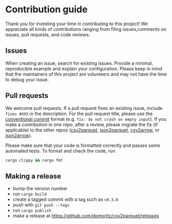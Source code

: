 # Contribution guide

Thank you for investing your time in contributing to this project! We appreciate all kinds of contributions ranging from filing issues,comments on issues, pull requests, and code reviews.

## Issues

When creating an issue, search for existing issues. Provide a minimal, reproducible example and explain your configuration. Please keep in mind that the maintainers of this project are volunteers and may not have the time to debug your issue.

## Pull requests

We welcome pull requests. If a pull request fixes an existing issue, include `fixes #XXX` in the description. For the pull request title, please use the [conventional commit](https://www.conventionalcommits.org/en/v1.0.0/) format (e.g. `fix: do not crash on empty input`). If you make a contribution in one repo, after a review, please migrate the fix (if applicable) to the other repos ([csv2parquet](https://github.com/domoritz/csv2parquet), [json2parquet](https://github.com/domoritz/json2parquet), [csv2arrow](https://github.com/domoritz/csv2arrow), or [json2arrow](https://github.com/domoritz/json2arrow)).

Please make sure that your code is formatted correctly and passes some automated tests. To format and check the code, run

```bash
cargo clippy && cargo fmt
```

## Making a release

* bump the version number
* run `cargo build`
* create a tagged commit with a tag such as `v0.3.0`
* push with `git push --tags`
* run `cargo publish`
* make a release at https://github.com/domoritz/csv2parquet/releases
